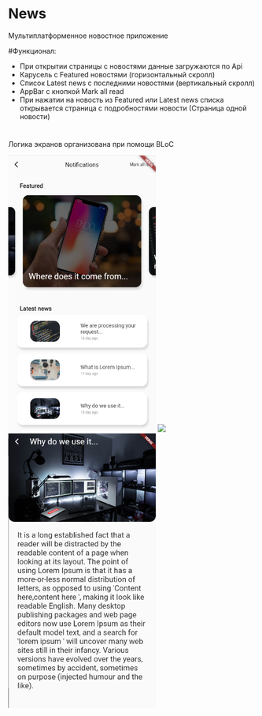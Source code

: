 # News
Мультиплатформенное новостное приложение

#Функционал:
- При открытии страницы с новостями данные загружаются по Api
- Карусель с Featured новостями (горизонтальный скролл)
- Список Latest news c последними новостями (вертикальный скролл)
- AppBar с кнопкой Mark all read
- При нажатии на новость из Featured или Latest news списка открывается страница с подробностями новости (Страница одной новости)

#
Логика экранов организована при помощи BLoC

<img src="https://github.com/nelermont/news_flutter/blob/main/firtsscreen.png" width="300" />
<img src="https://github.com/nelermont/news_flutter/blob/main/2sscreen.png" width="300" />
<img src="https://github.com/nelermont/news_flutter/blob/main/3screen.png" width="300" />


